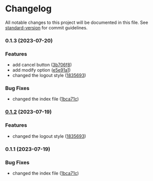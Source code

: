 # Changelog

All notable changes to this project will be documented in this file. See [standard-version](https://github.com/conventional-changelog/standard-version) for commit guidelines.

### 0.1.3 (2023-07-20)


### Features

* add cancel button ([3b706f8](https://github.com/Sakthivel-Vadivel/material-UI/commit/3b706f89234bee0d354d13f367c8087722761fcb))
* add modify option ([e5e91a1](https://github.com/Sakthivel-Vadivel/material-UI/commit/e5e91a1593439eb5024982e997f8eea2fb0ad555))
* changed the logout style ([1835693](https://github.com/Sakthivel-Vadivel/material-UI/commit/18356931d84f687b4ff10daa043ac81e7e4dd96e))


### Bug Fixes

* changed the index file ([1bca71c](https://github.com/Sakthivel-Vadivel/material-UI/commit/1bca71c102ef689859b75f1f7e1d1a6d93dc6482))

### [0.1.2](https://github.com/Sakthivel-Vadivel/material-UI/compare/v0.1.1...v0.1.2) (2023-07-19)


### Features

* changed the logout style ([1835693](https://github.com/Sakthivel-Vadivel/material-UI/commit/18356931d84f687b4ff10daa043ac81e7e4dd96e))

### 0.1.1 (2023-07-19)


### Bug Fixes

* changed the index file ([1bca71c](https://github.com/Sakthivel-Vadivel/material-UI/commit/1bca71c102ef689859b75f1f7e1d1a6d93dc6482))
